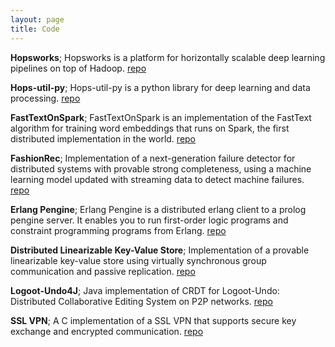 ```yaml
---
layout: page
title: Code
---
```


**Hopsworks**; Hopsworks is a platform for horizontally scalable deep learning pipelines on top of Hadoop.
[repo](https://github.com/logicalclocks/hopsworks)

**Hops-util-py**; Hops-util-py is a python library for deep learning and data processing.
[repo](https://github.com/logicalclocks/hops-util-py)

**FastTextOnSpark**; FastTextOnSpark is an implementation of the FastText algorithm for training word embeddings that runs on Spark, the first distributed implementation in the world.
[repo](https://github.com/Limmen/FastTextOnSpark)

**FashionRec**; Implementation of a next-generation failure detector for distributed systems with provable strong completeness, using a machine learning model updated with streaming data to detect machine failures.
[repo](https://github.com/Limmen/mlfd_prototype)

**Erlang Pengine**; Erlang Pengine is a distributed erlang client to a prolog pengine server. It enables you to run first-order logic programs and constraint programming programs from Erlang.
[repo](https://github.com/Limmen/erl_pengine)

**Distributed Linearizable Key-Value Store**; Implementation of a provable linearizable key-value store using virtually synchronous group communication and passive replication.
[repo](https://github.com/Limmen/Distributed-KV-store)

**Logoot-Undo4J**; Java implementation of CRDT for Logoot-Undo: Distributed Collaborative Editing System on P2P networks.
[repo](https://github.com/Limmen/KompicsLogoot)

**SSL VPN**; A C implementation of a SSL VPN that supports secure key exchange and encrypted communication.
[repo](https://github.com/Limmen/Basic_SSL_VPN)
